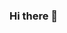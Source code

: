 ### Hi there 👋

<!--
**AbdullahSanoosi/abdullahsanoosi** is a ✨ _special_ ✨ repository because its `README.md` (this file) appears on your GitHub profile.

Here are some ideas to get you started:

- 🔭 I’m currently working on a Skin Disease Detection Applicaton
- 🌱 I’m currently learning Flutter, NodeJS, technologies related to Machine Learning and Deep Learning
- 👯 I’m looking to collaborate on
- 💬 Ask me about my experiences
  www.linkedin.com/in/abdullah-sanoosi/
  :page_with_curl: Read more about my projects: abdullahsanoosi.com
- 📫 How to reach me:- abdullahsanoosi100@gmail.com
- ⚡ Fun fact: I love Rubik's cube, Ps5 and Formula 1
-->
